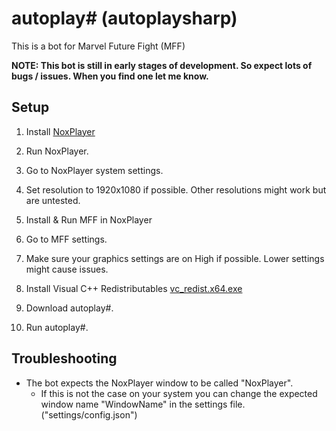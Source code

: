 # autoplay# (autoplaysharp)

This is a bot for Marvel Future Fight (MFF)

**NOTE: This bot is still in early stages of development. So expect lots of bugs / issues. When you find one let me know.**

## Setup

1. Install  [NoxPlayer](https://www.bignox.com/)

2. Run NoxPlayer.

3. Go to NoxPlayer system settings.

4. Set resolution to 1920x1080 if possible. Other resolutions might work but are untested.

5. Install & Run MFF in NoxPlayer

6. Go to MFF settings.

7. Make sure your graphics settings are on High if possible. Lower settings might cause issues.

8. Install Visual C++ Redistributables  [vc_redist.x64.exe](https://aka.ms/vs/16/release/vc_redist.x64.exe)

9. Download autoplay#.

10. Run autoplay#.

## Troubleshooting

- The bot expects the NoxPlayer window to be called "NoxPlayer".
  - If this is not the case on your system you can change the expected window name "WindowName" in the settings file. ("settings/config.json")


